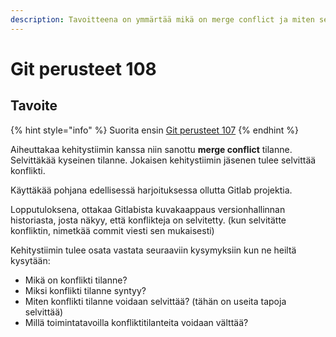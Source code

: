 ```yaml
---
description: Tavoitteena on ymmärtää mikä on merge conflict ja miten sellainen selvitetään.
---
```


# Git perusteet 108

## Tavoite

{% hint style="info" %}
Suorita ensin [Git perusteet 107](git-harjoitus-107.md)
{% endhint %}

Aiheuttakaa kehitystiimin kanssa niin sanottu **merge conflict** tilanne. Selvittäkää kyseinen tilanne. Jokaisen kehitystiimin jäsenen tulee selvittää konflikti.

Käyttäkää pohjana edellisessä harjoituksessa ollutta Gitlab projektia.

Lopputuloksena, ottakaa Gitlabista kuvakaappaus versionhallinnan historiasta, josta näkyy, että konflikteja on selvitetty. \(kun selvitätte konfliktin, nimetkää commit viesti sen mukaisesti\)

Kehitystiimin tulee osata vastata seuraaviin kysymyksiin kun ne heiltä kysytään:

* Mikä on konflikti tilanne?
* Miksi konflikti tilanne syntyy?
* Miten konflikti tilanne voidaan selvittää? \(tähän on useita tapoja selvittää\)
* Millä toimintatavoilla konfliktitilanteita voidaan välttää?

